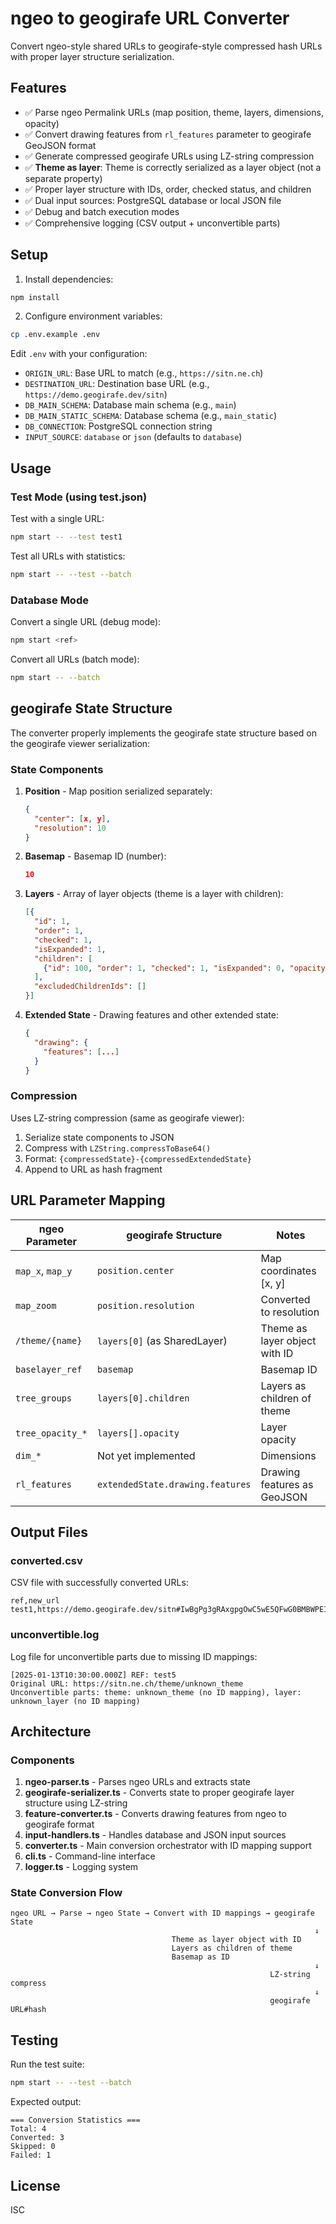 # ngeo to geogirafe URL Converter

Convert ngeo-style shared URLs to geogirafe-style compressed hash URLs with proper layer structure serialization.

## Features

- ✅ Parse ngeo Permalink URLs (map position, theme, layers, dimensions, opacity)
- ✅ Convert drawing features from `rl_features` parameter to geogirafe GeoJSON format
- ✅ Generate compressed geogirafe URLs using LZ-string compression
- ✅ **Theme as layer**: Theme is correctly serialized as a layer object (not a separate property)
- ✅ Proper layer structure with IDs, order, checked status, and children
- ✅ Dual input sources: PostgreSQL database or local JSON file
- ✅ Debug and batch execution modes
- ✅ Comprehensive logging (CSV output + unconvertible parts)

## Setup

1. Install dependencies:
```bash
npm install
```

2. Configure environment variables:
```bash
cp .env.example .env
```

Edit `.env` with your configuration:
- `ORIGIN_URL`: Base URL to match (e.g., `https://sitn.ne.ch`)
- `DESTINATION_URL`: Destination base URL (e.g., `https://demo.geogirafe.dev/sitn`)
- `DB_MAIN_SCHEMA`: Database main schema (e.g., `main`)
- `DB_MAIN_STATIC_SCHEMA`: Database schema (e.g., `main_static`)
- `DB_CONNECTION`: PostgreSQL connection string
- `INPUT_SOURCE`: `database` or `json` (defaults to `database`)

## Usage

### Test Mode (using test.json)

Test with a single URL:
```bash
npm start -- --test test1
```

Test all URLs with statistics:
```bash
npm start -- --test --batch
```

### Database Mode

Convert a single URL (debug mode):
```bash
npm start <ref>
```

Convert all URLs (batch mode):
```bash
npm start -- --batch
```

## geogirafe State Structure

The converter properly implements the geogirafe state structure based on the geogirafe viewer serialization:

### State Components

1. **Position** - Map position serialized separately:
   ```json
   {
     "center": [x, y],
     "resolution": 10
   }
   ```

2. **Basemap** - Basemap ID (number):
   ```json
   10
   ```

3. **Layers** - Array of layer objects (theme is a layer with children):
   ```json
   [{
     "id": 1,
     "order": 1,
     "checked": 1,
     "isExpanded": 1,
     "children": [
       {"id": 100, "order": 1, "checked": 1, "isExpanded": 0, "opacity": 0.8, "children": [], "excludedChildrenIds": []}
     ],
     "excludedChildrenIds": []
   }]
   ```

4. **Extended State** - Drawing features and other extended state:
   ```json
   {
     "drawing": {
       "features": [...]
     }
   }
   ```

### Compression

Uses LZ-string compression (same as geogirafe viewer):
1. Serialize state components to JSON
2. Compress with `LZString.compressToBase64()`
3. Format: `{compressedState}-{compressedExtendedState}`
4. Append to URL as hash fragment

## URL Parameter Mapping

| ngeo Parameter | geogirafe Structure | Notes |
|----------------|---------------------|-------|
| `map_x`, `map_y` | `position.center` | Map coordinates [x, y] |
| `map_zoom` | `position.resolution` | Converted to resolution |
| `/theme/{name}` | `layers[0]` (as SharedLayer) | Theme as layer object with ID |
| `baselayer_ref` | `basemap` | Basemap ID |
| `tree_groups` | `layers[0].children` | Layers as children of theme |
| `tree_opacity_*` | `layers[].opacity` | Layer opacity |
| `dim_*` | Not yet implemented | Dimensions |
| `rl_features` | `extendedState.drawing.features` | Drawing features as GeoJSON |

## Output Files

### converted.csv
CSV file with successfully converted URLs:
```csv
ref,new_url
test1,https://demo.geogirafe.dev/sitn#IwBgPg3gRAxgpgOwC5wE5QFwG0BMBWPEIkAGmBxEKIF0SpU4BnAewBsBXJAS2YU2AB0eAL5gs0LgBN+dZqkloZsABZwYAazjSMwOl0YBRAB4AHAIYIF23Sq6tJDPtlpQ4RmBysBhZXYeIASUlGTCxqYWogA=
```

### unconvertible.log
Log file for unconvertible parts due to missing ID mappings:
```
[2025-01-13T10:30:00.000Z] REF: test5
Original URL: https://sitn.ne.ch/theme/unknown_theme
Unconvertible parts: theme: unknown_theme (no ID mapping), layer: unknown_layer (no ID mapping)
```

## Architecture

### Components

1. **ngeo-parser.ts** - Parses ngeo URLs and extracts state
2. **geogirafe-serializer.ts** - Converts state to proper geogirafe layer structure using LZ-string
3. **feature-converter.ts** - Converts drawing features from ngeo to geogirafe format
4. **input-handlers.ts** - Handles database and JSON input sources
5. **converter.ts** - Main conversion orchestrator with ID mapping support
6. **cli.ts** - Command-line interface
7. **logger.ts** - Logging system

### State Conversion Flow

```
ngeo URL → Parse → ngeo State → Convert with ID mappings → geogirafe State
                                                                    ↓
                                    Theme as layer object with ID
                                    Layers as children of theme
                                    Basemap as ID
                                                                    ↓
                                                          LZ-string compress
                                                                    ↓
                                                          geogirafe URL#hash
```

## Testing

Run the test suite:

```bash
npm start -- --test --batch
```

Expected output:
```
=== Conversion Statistics ===
Total: 4
Converted: 3
Skipped: 0
Failed: 1
```

## License

ISC
